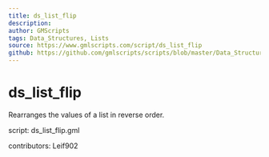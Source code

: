 ```yaml
---
title: ds_list_flip
description: 
author: GMScripts
tags: Data_Structures, Lists
source: https://www.gmlscripts.com/script/ds_list_flip
github: https://github.com/gmlscripts/scripts/blob/master/Data_Structures/Lists/ds_list_flip.gml
---
```


ds_list_flip
============

Rearranges the values of a list in reverse order.

script: ds_list_flip.gml

contributors: Leif902
